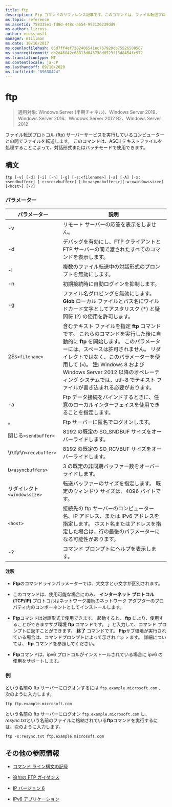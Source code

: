 ```yaml
---
title: ftp
description: Ftp コマンドのリファレンス記事です。このコマンドは、ファイル転送プロトコル (ftp) サーバーサービスを実行しているコンピューターとの間でファイルを転送します。
ms.topic: reference
ms.assetid: 758335e1-fd8d-448c-a654-993126239dd9
ms.author: lizross
author: eross-msft
manager: mtillman
ms.date: 10/16/2017
ms.openlocfilehash: 65d7ff4ef7202406541ec767920cb75526500567
ms.sourcegitcommit: db2d46842c68813d043738d6523f13d8454fc972
ms.translationtype: MT
ms.contentlocale: ja-JP
ms.lasthandoff: 09/10/2020
ms.locfileid: "89638424"
---
```

# <a name="ftp"></a>ftp

> 適用対象: Windows Server (半期チャネル)、Windows Server 2019、Windows Server 2016、Windows Server 2012 R2、Windows Server 2012

ファイル転送プロトコル (ftp) サーバーサービスを実行しているコンピューターとの間でファイルを転送します。 このコマンドは、ASCII テキストファイルを処理することによって、対話形式またはバッチモードで使用できます。

## <a name="syntax"></a>構文

```
ftp [-v] [-d] [-i] [-n] [-g] [-s:<filename>] [-a] [-A] [-x:<sendbuffer>] [-r:<recvbuffer>] [-b:<asyncbuffers>][-w:<windowssize>][<host>] [-?]
```

### <a name="parameters"></a>パラメーター

| パラメーター | 説明 |
| ----------| ----------- |
| -v | リモート サーバーの応答を表示をしません。 |
| -d | デバッグを有効にし、FTP クライアントと FTP サーバーの間で渡されたすべてのコマンドを表示します。 |
| -i | 複数のファイル転送中の対話形式のプロンプトを無効にします。 |
| -n | 初期接続時に自動ログインを抑制します。 |
| -g | ファイル名グロビングを無効にします。  **Glob** ローカル ファイルとパス名にワイルドカード文字としてアスタリスク (*) と疑問符 (?) の使用を許可します。 |
| 2$s`<filename>` | 含むテキスト ファイルを指定 **ftp** コマンドです。 これらのコマンドを実行した後に自動的に **ftp** を開始します。 このパラメーターには、スペースは許可されません。 リダイレクトではなく、このパラメーターを使用して (`<`)。 **注:** Windows 8 および Windows Server 2012 以降のオペレーティング システムでは、utf-8 でテキスト ファイルが書き込まれる必要があります。 |
| -a | Ftp データ接続をバインドするときに、任意のローカルインターフェイスを使用できることを指定します。 |
| 。 | Ftp サーバーに匿名でログオンします。 |
| 閉じる`<sendbuffer> `| 8192 の既定の SO_SNDBUF サイズをオーバーライドします。 |
| \r\n\r\n`<recvbuffer>` | 8192 の既定の SO_RCVBUF サイズをオーバーライドします。 |
| b`<asyncbuffers>` | 3 の既定の非同期バッファー数をオーバーライドします。 |
| リダイレクト`<windowssize>` | 転送バッファーのサイズを指定します。 既定のウィンドウ サイズは、4096 バイトです。 |
| `<host>` | 接続先の ftp サーバーのコンピューター名、IP アドレス、または IPv6 アドレスを指定します。 ホスト名またはアドレスを指定した場合は、行の最後のパラメーターになる可能性があります。 |
| -? | コマンド プロンプトにヘルプを表示します。 |

#### <a name="remarks"></a>注釈

- **Ftp**のコマンドラインパラメーターでは、大文字と小文字が区別されます。

- このコマンドは、使用可能な場合にのみ、 **インターネット プロトコル (TCP/IP)** プロトコルはネットワーク接続のネットワーク アダプターのプロパティ内のコンポーネントとしてインストールします。

- **Ftp**コマンドは対話形式で使用できます。 起動すると、 **ftp** により、使用することができますサブ環境 **ftp** コマンドです。 」と入力して、コマンド プロンプトに返すことができます、 **終了** コマンドです。 **Ftp**サブ環境が実行されている場合は、コマンドプロンプトによって示され `ftp >` ます。 詳細については、 **ftp** コマンドを参照してください。

- **Ftp**コマンドは、ipv6 プロトコルがインストールされている場合に ipv6 の使用をサポートします。

### <a name="examples"></a>例

という名前の ftp サーバーにログオンするには `ftp.example.microsoft.com` 、次のように入力します。

```
ftp ftp.example.microsoft.com
```

という名前の ftp サーバーにログオン `ftp.example.microsoft.com` し、 *resync.txt*という名前のファイルに格納されている**ftp**コマンドを実行するには、次のように入力します。

```
ftp -s:resync.txt ftp.example.microsoft.com
```

## <a name="additional-references"></a>その他の参照情報

- [コマンド ライン構文の記号](command-line-syntax-key.md)

- [追加の FTP ガイダンス](/previous-versions/orphan-topics/ws.10/cc756013(v=ws.10))

- [IP バージョン 6](/previous-versions/windows/it-pro/windows-server-2003/cc738636(v=ws.10))

- [IPv6 アプリケーション](/previous-versions/windows/it-pro/windows-server-2003/cc782509(v=ws.10))
